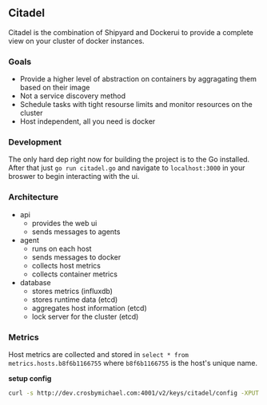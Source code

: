 ## Citadel
Citadel is the combination of Shipyard and Dockerui to provide a complete view on your cluster of docker instances.  


### Goals
* Provide a higher level of abstraction on containers by aggragating them based on their image
* Not a service discovery method
* Schedule tasks with tight resourse limits and monitor resources on the cluster
* Host independent, all you need is docker


### Development
The only hard dep right now for building the project is to the Go installed.  After that just `go run citadel.go` and navigate to `localhost:3000` in your broswer to begin interacting with the ui.


### Architecture
* api
    * provides the web ui
    * sends messages to agents
* agent
    * runs on each host
    * sends messages to docker
    * collects host metrics 
    * collects container metrics 
* database
    * stores metrics (influxdb)
    * stores runtime data (etcd)
    * aggregates host information (etcd)
    * lock server for the cluster (etcd)


### Metrics
Host metrics are collected and stored in `select * from metrics.hosts.b8f6b1166755` where `b8f6b1166755` is the host's unique name.


**setup config**
```bash
curl -s http://dev.crosbymichael.com:4001/v2/keys/citadel/config -XPUT -d value='{"poll_interval":30, "influx_host":"dev.crosbymichael.com:8086", "influx_user": "citadel", "influx_password":"koye", "influx_database":"citadel", "natsd":"nats://dev.crosbymichael.com:4222", "ttl": 30, "master_timeout", "10s"}'
```
